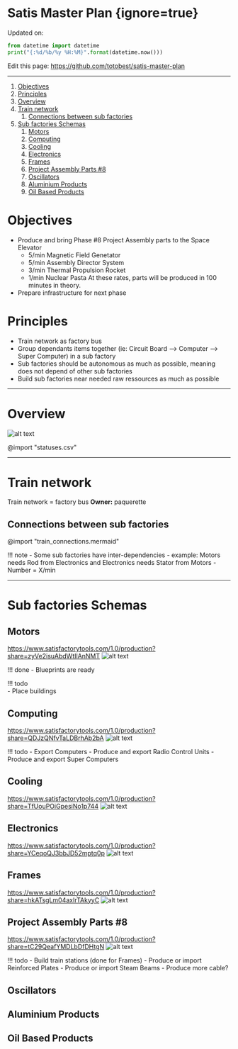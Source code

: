 # Satis Master Plan  {ignore=true}

Updated on:
```python {cmd=true,output="html",hide}
from datetime import datetime
print("{:%d/%b/%y %H:%M}".format(datetime.now()))
```

Edit this page: https://github.com/totobest/satis-master-plan

----



<!-- @import "[TOC]" {cmd="toc" depthFrom=1 depthTo=6 orderedList=true} -->

<!-- code_chunk_output -->

1. [Objectives](#objectives)
2. [Principles](#principles)
3. [Overview](#overview)
4. [Train network](#train-network)
    1. [Connections between sub factories](#connections-between-sub-factories)
5. [Sub factories Schemas](#sub-factories-schemas)
    1. [Motors](#motors)
    2. [Computing](#computing)
    3. [Cooling](#cooling)
    4. [Electronics](#electronics)
    5. [Frames](#frames)
    6. [Project Assembly Parts #8](#project-assembly-parts-8)
    7. [Oscillators](#oscillators)
    8. [Aluminium Products](#aluminium-products)
    9. [Oil Based Products](#oil-based-products)

<!-- /code_chunk_output -->



# Objectives

- Produce and bring Phase #8 Project Assembly parts to the Space Elevator    
    - 5/min Magnetic Field Genetator    
    - 5/min Assembly Director System
    - 3/min Thermal Propulsion Rocket
    - 1/min Nuclear Pasta
    At these rates, parts will be produced in 100 minutes in theory.
- Prepare infrastructure for next phase

# Principles

- Train network as factory bus
- Group dependants items together (ie: Circuit Board --> Computer --> Super Computer) in a sub factory
- Sub factories should be autonomous as much as possible, meaning does not depend of other sub factories
- Build sub factories near needed raw ressources as much as possible


---

# Overview

![alt text](assets/map2.png)


@import "statuses.csv"




---
# Train network

Train network = factory bus
**Owner:** paquerette

## Connections between sub factories


@import "train_connections.mermaid"


!!! note
    - Some sub factories have inter-dependencies
      - example: Motors needs Rod from Electronics and Electronics needs Stator from Motors
    - Number = X/min


---

# Sub factories Schemas

## Motors

https://www.satisfactorytools.com/1.0/production?share=zyVe2isuAbdWtIlAnNMT
![alt text](assets/motors_v2.png)


!!! done
    - Blueprints are ready


!!! todo    
    - Place buildings

## Computing
https://www.satisfactorytools.com/1.0/production?share=QDJzQNfvTaLDBrhAb2bA
![alt text](assets/computing_v3.png)

!!! todo
    - Export Computers
    - Produce and export Radio Control Units
    - Produce and export Super Computers

## Cooling
https://www.satisfactorytools.com/1.0/production?share=TfUouPOiGpesiNo1p744
![alt text](assets/cooling_v2.png)



## Electronics
https://www.satisfactorytools.com/1.0/production?share=YCeqoQJ3bbJD52mptq0p
![alt text](assets/electronics_v2.png)

## Frames
https://www.satisfactorytools.com/1.0/production?share=hkATsgLm04axIrTAkyyC
![alt text](assets/frames2.png)


## Project Assembly Parts #8
https://www.satisfactorytools.com/1.0/production?share=tC29QeafYMDLbDfDHtgN
![alt text](assets/pap8_v2.png)

!!! todo
    - Build train stations (done for Frames)
    - Produce or import Reinforced Plates
    - Produce or import Steam Beams
    - Produce more cable?

## Oscillators

## Aluminium Products

## Oil Based Products

